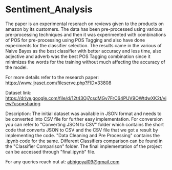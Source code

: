 # Sentiment_Analysis


The paper is an experimental reserach on reviews given to the products on amazon by its customers. The data has been pre-processed using various pre-processing techniques and then it was experimented with combinations of POS for pre-processing using POS Tagging and also have done experiments for the classifier selection. The results came in the various of Naive Bayes as the best classifier with better accuracy and less time, also adjective and adverb was the best POS Tagging combination since it minimizes the words for the training without much affecting the accuracy of the model.

For more details refer to the research paper: https://www.ijraset.com/fileserve.php?FID=33808

Dataset link: https://drive.google.com/file/d/12t43Oj7csdMGv7FrC64PUV9OWtdwXK2t/view?usp=sharing


Description:
The initial dataset was available in JSON format and needs to be converted into CSV file for further easy implementation. For conversion you can refer to "Converting JSON to CSV" folder which contains the short code that converts JSON to CSV and the CSV file that we got a result by implementing the code.
"Data Cleaning and Pre Processing" contains the .ipynb code for the same.
Different Classifiers comparison can be found in the "Classifier Comparison" folder.
The final implementation of the project can be accessed through "final.ipynb" file.

For any queries reach out at: abhigoyal09@gmail.com
